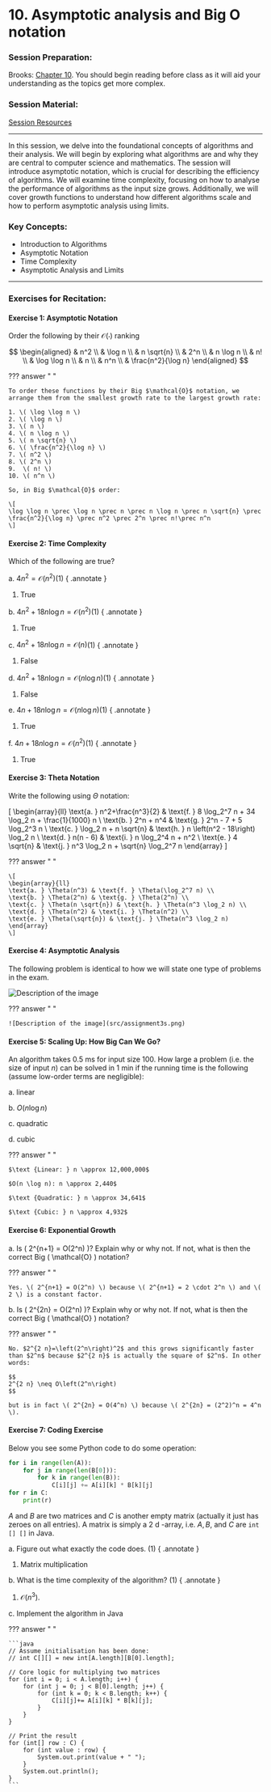 # 10. Asymptotic analysis and Big O notation

### Session Preparation:

Brooks: [Chapter 10](https://drive.google.com/file/d/1P9eidJb5qtlZgvHCtqu4uuPa5FFU0Zpn/view?usp=sharing). You should begin reading before class as it will aid your understanding as the topics get more complex.

### Session Material:

[Session Resources](https://viaucdk-my.sharepoint.com/:f:/g/personal/rib_viauc_dk/Eql9J0ssd15HumyWWOVSuEoBcnNt7n6v8APYzbEPKq8kvw?e=eg8aH3)

--------------------------

In this session, we delve into the foundational concepts of algorithms and their analysis. We will begin by exploring what algorithms are and why they are central to computer science and mathematics. The session will introduce asymptotic notation, which is crucial for describing the efficiency of algorithms. We will examine time complexity, focusing on how to analyse the performance of algorithms as the input size grows. Additionally, we will cover growth functions to understand how different algorithms scale and how to perform asymptotic analysis using limits.

### Key Concepts:
- Introduction to Algorithms
- Asymptotic Notation
- Time Complexity
- Asymptotic Analysis and Limits
--------------------------

### Exercises for Recitation:

#### Exercise 1: Asymptotic Notation
Order the following by their $\mathcal{O}(\cdot)$ ranking

$$
\begin{aligned}
& n^2 \\
& \log n \\
& n \sqrt{n} \\
& 2^n \\
& n \log n \\
& n! \\
& \log \log n \\
& n \\
& n^n \\
& \frac{n^2}{\log n}
\end{aligned}
$$

??? answer "&nbsp;"

    To order these functions by their Big $\mathcal{O}$ notation, we arrange them from the smallest growth rate to the largest growth rate:

    1. \( \log \log n \)
    2. \( \log n \)
    3. \( n \)
    4. \( n \log n \)
    5. \( n \sqrt{n} \)
    6. \( \frac{n^2}{\log n} \)
    7. \( n^2 \)
    8. \( 2^n \)
    9.  \( n! \)
    10. \( n^n \)

    So, in Big $\mathcal{O}$ order:

    \[
    \log \log n \prec \log n \prec n \prec n \log n \prec n \sqrt{n} \prec \frac{n^2}{\log n} \prec n^2 \prec 2^n \prec n!\prec n^n
    \]


#### Exercise 2: Time Complexity
Which of the following are true?

a. $4 n^2=\mathcal{O}\left(n^2\right)$(1)
{ .annotate }

1. True

b. $4 n^2+18 n \log n=\mathcal{O}\left(n^2\right)$(1)
{ .annotate }

1. True

c. $4 n^2+18 n \log n=\mathcal{O}(n)$(1)
{ .annotate }

1. False

d. $4 n^2+18 n \log n=\mathcal{O}(n \log n)$(1)
{ .annotate }

1. False

e. $4 n+18 n \log n=\mathcal{O}(n \log n)$(1)
{ .annotate }

1. True

f. $4 n+18 n \log n=\mathcal{O}\left(n^2\right)$(1)
{ .annotate }

1. True

#### Exercise 3: Theta Notation

Write the following using $\Theta$ notation:

\[
\begin{array}{ll}
\text{a. } n^2+\frac{n^3}{2} & \text{f. } 8 \log_2^7 n + 34 \log_2 n + \frac{1}{1000} n \\
\text{b. } 2^n + n^4 & \text{g. } 2^n - 7 + 5 \log_2^3 n \\
\text{c. } \log_2 n + n \sqrt{n} & \text{h. } n \left(n^2 - 18\right) \log_2 n \\
\text{d. } n(n - 6) & \text{i. } n \log_2^4 n + n^2 \\
\text{e. } 4 \sqrt{n} & \text{j. } n^3 \log_2 n + \sqrt{n} \log_2^7 n
\end{array}
\]

??? answer "&nbsp;"

    \[
    \begin{array}{ll}
    \text{a. } \Theta(n^3) & \text{f. } \Theta(\log_2^7 n) \\
    \text{b. } \Theta(2^n) & \text{g. } \Theta(2^n) \\
    \text{c. } \Theta(n \sqrt{n}) & \text{h. } \Theta(n^3 \log_2 n) \\
    \text{d. } \Theta(n^2) & \text{i. } \Theta(n^2) \\
    \text{e. } \Theta(\sqrt{n}) & \text{j. } \Theta(n^3 \log_2 n)
    \end{array}
    \]

#### Exercise 4: Asymptotic Analysis
The following problem is identical to how we will state one type of problems in the exam.

![Description of the image](src/assignment3.png)

??? answer "&nbsp;"

    ![Description of the image](src/assignment3s.png)

#### Exercise 5: Scaling Up: How Big Can We Go?
An algorithm takes 0.5 ms for input size 100. How large a problem (i.e. the size of input $n$) can be solved in 1 min if the running time is the following (assume low-order terms are negligible):

a. linear

b. $O(n \log n)$

c. quadratic

d. cubic

??? answer "&nbsp;"

    
    $\text {Linear: } n \approx 12,000,000$

    $O(n \log n): n \approx 2,440$
    
    $\text {Quadratic: } n \approx 34,641$
    
    $\text {Cubic: } n \approx 4,932$

#### Exercise 6: Exponential Growth

a. Is \( 2^{n+1} = O(2^n) \)? Explain why or why not. If not, what is then the correct Big \( \mathcal{O} \) notation?

??? answer "&nbsp;"

    Yes. \( 2^{n+1} = O(2^n) \) because \( 2^{n+1} = 2 \cdot 2^n \) and \( 2 \) is a constant factor.


b. Is \( 2^{2n} = O(2^n) \)? Explain why or why not. If not, what is then the correct Big \( \mathcal{O} \) notation?

??? answer "&nbsp;"

    No. $2^{2 n}=\left(2^n\right)^2$ and this grows significantly faster than $2^n$ because $2^{2 n}$ is actually the square of $2^n$. In other words:

    $$
    2^{2 n} \neq O\left(2^n\right)
    $$

    but is in fact \( 2^{2n} = O(4^n) \) because \( 2^{2n} = (2^2)^n = 4^n \).

#### Exercise 7: Coding Exercise

Below you see some Python code to do some operation:
 
```python
for i in range(len(A)):
    for j in range(len(B[0])):
        for k in range(len(B)):
            C[i][j] += A[i][k] * B[k][j]
for r in C:
    print(r)
```
$A$ and $B$ are two matrices and $C$ is another empty matrix (actually it just has zeroes on all entries). A matrix is simply a 2 d -array, i.e. $A, B$, and $C$ are `int [] []` in Java.

a. Figure out what exactly the code does. (1)
{ .annotate }

1. Matrix multiplication

b. What is the time complexity of the algorithm? (1)
{ .annotate }

1. $\mathcal{O}\left(n^3\right)$.

c. Implement the algorithm in Java

??? answer "&nbsp;"

    ```java
    // Assume initialisation has been done:
    // int C[][] = new int[A.length][B[0].length];

    // Core logic for multiplying two matrices
    for (int i = 0; i < A.length; i++) {
        for (int j = 0; j < B[0].length; j++) {
            for (int k = 0; k < B.length; k++) {
                C[i][j]+= A[i][k] * B[k][j];
            }
        }
    }
    
    // Print the result
    for (int[] row : C) {
        for (int value : row) {
            System.out.print(value + " ");
        }
        System.out.println();
    }
    ```
